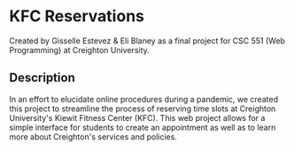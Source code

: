# KFC Reservations

Created by Gisselle Estevez & Eli Blaney as a final project for CSC 551 (Web Programming) at Creighton University.

## Description

In an effort to elucidate online procedures during a pandemic, we created this project to streamline the process of reserving time slots at Creighton University's Kiewit Fitness Center (KFC). This web project allows for a simple interface for students to create an appointment as well as to learn more about Creighton's services and policies.
